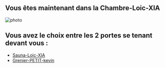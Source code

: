 ## Vous êtes maintenant dans la Chambre-Loic-XIA 

![photo](https://cdn.discordapp.com/attachments/772781214305222666/1034189603193749614/unknown.png)

## Vous avez le choix entre les 2 portes se tenant devant vous :

- [Sauna-Loic-XIA](https://github.com/Yahyabey48/tp-labyrinthe/tree/Sauna-Loic-XIA/Sauna-Loic-XIA.md)
- [Grenier-PETIT-kevin](https://github.com/Yahyabey48/tp-labyrinthe/tree/Sortie/Sortie.md)
